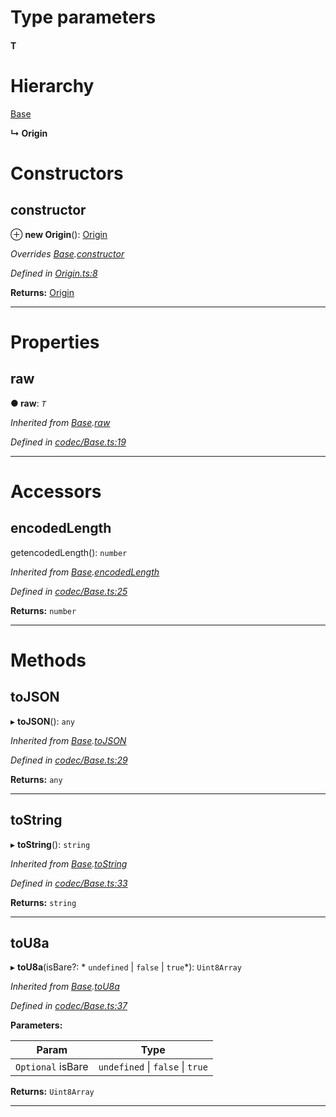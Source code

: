 

# Type parameters
#### T 
# Hierarchy

 [Base](_codec_base_.base.md)

**↳ Origin**

# Constructors

<a id="constructor"></a>

##  constructor

⊕ **new Origin**(): [Origin](_origin_.origin.md)

*Overrides [Base](_codec_base_.base.md).[constructor](_codec_base_.base.md#constructor)*

*Defined in [Origin.ts:8](https://github.com/polkadot-js/api/blob/290123b/packages/types/src/Origin.ts#L8)*

**Returns:** [Origin](_origin_.origin.md)

___

# Properties

<a id="raw"></a>

##  raw

**● raw**: *`T`*

*Inherited from [Base](_codec_base_.base.md).[raw](_codec_base_.base.md#raw)*

*Defined in [codec/Base.ts:19](https://github.com/polkadot-js/api/blob/290123b/packages/types/src/codec/Base.ts#L19)*

___

# Accessors

<a id="encodedlength"></a>

##  encodedLength

getencodedLength(): `number`

*Inherited from [Base](_codec_base_.base.md).[encodedLength](_codec_base_.base.md#encodedlength)*

*Defined in [codec/Base.ts:25](https://github.com/polkadot-js/api/blob/290123b/packages/types/src/codec/Base.ts#L25)*

**Returns:** `number`

___

# Methods

<a id="tojson"></a>

##  toJSON

▸ **toJSON**(): `any`

*Inherited from [Base](_codec_base_.base.md).[toJSON](_codec_base_.base.md#tojson)*

*Defined in [codec/Base.ts:29](https://github.com/polkadot-js/api/blob/290123b/packages/types/src/codec/Base.ts#L29)*

**Returns:** `any`

___
<a id="tostring"></a>

##  toString

▸ **toString**(): `string`

*Inherited from [Base](_codec_base_.base.md).[toString](_codec_base_.base.md#tostring)*

*Defined in [codec/Base.ts:33](https://github.com/polkadot-js/api/blob/290123b/packages/types/src/codec/Base.ts#L33)*

**Returns:** `string`

___
<a id="tou8a"></a>

##  toU8a

▸ **toU8a**(isBare?: * `undefined` &#124; `false` &#124; `true`*): `Uint8Array`

*Inherited from [Base](_codec_base_.base.md).[toU8a](_codec_base_.base.md#tou8a)*

*Defined in [codec/Base.ts:37](https://github.com/polkadot-js/api/blob/290123b/packages/types/src/codec/Base.ts#L37)*

**Parameters:**

| Param | Type |
| ------ | ------ |
| `Optional` isBare |  `undefined` &#124; `false` &#124; `true`|

**Returns:** `Uint8Array`

___

